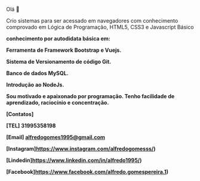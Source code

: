 Olá 👋


Crio sistemas para ser acessado em navegadores com conhecimento comprovado em Lógica de Programação, HTML5, CSS3 e Javascript Básico



<b>conhecimento por autodidata básica em:<b>
          

Ferramenta de Framework Bootstrap e Vuejs.

Sistema de Versionamento de código Git.

Banco de dados MySQL.

Introdução ao NodeJs.





Sou motivado e apaixonado por programação. Tenho facilidade de aprendizado, raciocínio e concentração.             
          
          
[Contatos]


[TEL] 31995358198

[Email] alfredogomes1995@gmail.com

[Instagram]https://www.instagram.com/alfredogomesss/)

[Lindedin]https://www.linkedin.com/in/alfredo1995/)

[Facebook]https://www.facebook.com/alfredo.gomespereira.1)

